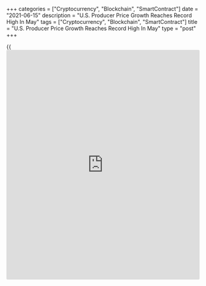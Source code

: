 +++
categories = ["Cryptocurrency", "Blockchain", "SmartContract"]
date = "2021-06-15"
description = "U.S. Producer Price Growth Reaches Record High In May"
tags = ["Cryptocurrency", "Blockchain", "SmartContract"]
title = "U.S. Producer Price Growth Reaches Record High In May"
type = "post"
+++

{{<iframe id="large-banner" src="https://www.bounty.group/#slide=20.0" width="100%" height="600" scrolling="no" style="border: 0px solid rgb(216, 221, 230); border-radius: 3px;">}}

A report released by the Labor Department on Tuesday showed producer
prices in the U.S. increased by more than expected in the month of May,
with the annual rate of growth reaching a record high.

The Labor Department said its producer price index for final demand
advanced by 0.8 in May after climbing by 0.6 percent in April.
Economists had expected another 0.6 percent increase.

Energy prices jumped by 2.2 percent in May after tumbling by 2.4 percent
in April, while food prices spiked by 2.6 percent after surging up by
2.1 percent in the previous month.

Excluding prices for food, energy, and trade services, core producer
prices rose by 0.7 in May, matching the increase seen in the previous
month. Core prices were expected to rise by 0.5 percent.

The report said prices for services climbed by 0.6 percent for the
second straight month amid a 1.9 percent surge in prices for
transportation and warehousing services.

Compared to the same month a year ago, producer prices in May were up by
6.6 percent, reflecting the largest increase since 12-month data were
first calculated in November 2010.

The annual rate of core producer price growth also accelerated to a
record high of 5.3 percent in May from 4.6 percent in April.

"Looking past the noise, producer price increases will slow as supply
constraints relax and reca[Libra](https://www.playgroundfx.com/blog/libra-creator/)te to demand in the second half of 2021,"
said Mahir Rasheed, U.S. Economist at Oxford Economics.

He added, "With inflation expectations cooling and fiscal stimulus
fading, we continue to share the Fed's view that we are not entering an
environment of spiraling prices."

Last Thursday, the Labor Department released a separate report showing
consumer prices in the U.S. increased by more than expected in the month
of May.

The Labor Department said its consumer price index rose by 0.6 percent
in May after climbing by 0.8 percent in April. Economists had expected
consumer prices to increase by 0.4 percent.

About one-third of the increase in consumer prices was due to a 7.3
percent spike in prices for use cars and trucks. Food prices also rose
by 0.4 percent, while energy prices were unchanged.

Excluding food and energy prices, core consumer prices climbed by 0.7
percent in May following a 0.9 percent advance in April. Core prices
were also expected to rise by 0.4 percent.

The continued increase in core prices reflected the jump in prices for
used cars and trucks as well as increases in prices for household
furnishings and operations, new vehicles, airline fares, and apparel.

The report also showed consumer prices in May were up by 5.0 percent
compared to the same month a year ago, reflecting the biggest spike
since August of 2008.

The annual rate of core consumer price growth also accelerated to 3.8
percent in May, which represents the biggest jump since June of 1992.

For comments and feedback [contact](https://www.playgroundfx.com/contact/): editorial@rtt[news](https://www.letsplayfx.com/blog/forex-news-website/).com

[Economic News][1]

 **What parts of the world are seeing the best (and worst) economic
performances lately? Click[here][2] to check out our [Econ Scorecard][2]
and find out! See up-to-the-moment [ranking](https://www.playgroundfx.com/blog/crypto-exchange-ranking/)s for the best and worst
performers in [GDP][3], [unemployment rate][4], [inflation][5] and much
more.**

   1. www.rtt[news](https://www.letsplayfx.com/blog/forex-news-website/).com/Content/EconomicNews.aspx
   2. www.rtt[news](https://www.letsplayfx.com/blog/forex-news-website/).com/economic-scorecard/world-rank/retail-sales/highest-performance.aspx
   3. www.rtt[news](https://www.letsplayfx.com/blog/forex-news-website/).com/economic-scorecard/world-rank/GDP/highest-performance.aspx
   4. www.rtt[news](https://www.letsplayfx.com/blog/forex-news-website/).com/economic-scorecard/world-rank/unemployment-rate/lowest-performance.aspx
   5. www.rtt[news](https://www.letsplayfx.com/blog/forex-news-website/).com/economic-scorecard/world-rank/CPI/highest-performance.aspx